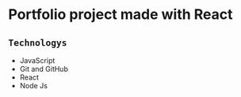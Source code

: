 # Portfolio project made with React

## `Technologys`

- JavaScript
- Git and GitHub
- React
- Node Js